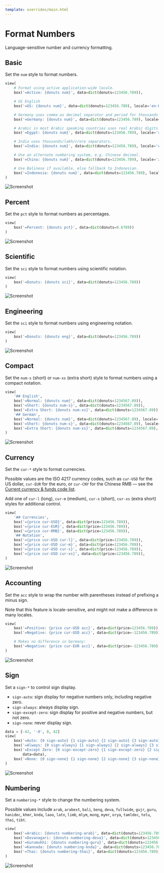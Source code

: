 ```yaml
---
template: overrides/main.html
---
```

# Format Numbers

Language-sensitive number and currency formatting.

## Basic

Set the `num` style to format numbers.


```py
view(
    # Format using active application-wide locale.
    box('=Active: {donuts num}', data=dict(donuts=123456.789)),

    # US English
    box('=US: {donuts num}', data=dict(donuts=123456.789), locale='en-US'),

    # Germany uses comma as decimal separator and period for thousands
    box('=Germany: {donuts num}', data=dict(donuts=123456.789), locale='de-DE'),

    # Arabic in most Arabic speaking countries uses real Arabic digits
    box('=Egypt: {donuts num}', data=dict(donuts=123456.789), locale='ar-EG'),

    # India uses thousands/lakh/crore separators.
    box('=India: {donuts num}', data=dict(donuts=123456.789), locale='en-IN'),

    # Use an alternate numbering system, e.g. Chinese decimal.
    box('=China: {donuts num}', data=dict(donuts=123456.789), locale='zh-Hans-CN-u-nu-hanidec'),

    # Use Balinese if available, else fallback to Indonesian.
    box('=Indonesia: {donuts num}', data=dict(donuts=123456.789), locale=('ban', 'id')),
)
```


![Screenshot](assets/screenshots/format_number_basic.png)


## Percent

Set the `pct` style to format numbers as percentages.


```py
view(
    box('=Percent: {donuts pct}', data=dict(donuts=0.6789))
)
```


![Screenshot](assets/screenshots/format_number_percent.png)


## Scientific

Set the `sci` style to format numbers using scientific notation.


```py
view(
    box('=Donuts: {donuts sci}', data=dict(donuts=123456.789))
)
```


![Screenshot](assets/screenshots/format_number_scientific.png)


## Engineering

Set the `sci` style to format numbers using engineering notation.


```py
view(
    box('=Donuts: {donuts eng}', data=dict(donuts=123456.789))
)
```


![Screenshot](assets/screenshots/format_number_engineering.png)


## Compact

Set the `num-s` (short) or `num-xs` (extra short) style to format numbers using a compact notation.


```py
view(
    '## English',
    box('=Normal: {donuts num}', data=dict(donuts=1234567.89)),
    box('=Short: {donuts num-s}', data=dict(donuts=1234567.89)),
    box('=Extra Short: {donuts num-xs}', data=dict(donuts=1234567.89)),
    '## German',
    box('=Normal: {donuts num}', data=dict(donuts=1234567.89), locale='de'),
    box('=Short: {donuts num-s}', data=dict(donuts=1234567.89), locale='de'),
    box('=Extra Short: {donuts num-xs}', data=dict(donuts=1234567.89), locale='de'),
)
```


![Screenshot](assets/screenshots/format_number_compact.png)


## Currency

Set the `cur-*` style to format currencies.

Possible values are the ISO 4217 currency codes, such as `cur-USD` for the US dollar, `cur-EUR` for the euro,
or `cur-CNY` for the Chinese RMB
— see the [Current currency & funds code list](https://www.six-group.com/en/products-services/financial-information/data-standards.html#scrollTo=currency-codes).

Add one of `cur-l` (long), `cur-m` (medium), `cur-s` (short), `cur-xs` (extra short) styles for additional control.


```py
view(
    '## Currencies',
    box('={price cur-USD}', data=dict(price=123456.789)),
    box('={price cur-EUR}', data=dict(price=123456.789)),
    box('={price cur-RMB}', data=dict(price=123456.789)),
    '## Notation',
    box('={price cur-USD cur-l}', data=dict(price=123456.789)),
    box('={price cur-USD cur-m}', data=dict(price=123456.789)),
    box('={price cur-USD cur-s}', data=dict(price=123456.789)),
    box('={price cur-USD cur-xs}', data=dict(price=123456.789)),
)
```


![Screenshot](assets/screenshots/format_number_currency.png)


## Accounting

Set the `acc` style to wrap the number with parentheses instead of prefixing a minus sign.

Note that this feature is locale-sensitive, and might not make a difference in many locales.


```py
view(
    box('=Positive: {price cur-USD acc}', data=dict(price=123456.789)),
    box('=Negative: {price cur-USD acc}', data=dict(price=-123456.789)),

    # Makes no difference in Germany:
    box('=Negative: {price cur-EUR acc}', data=dict(price=-123456.789), locale='de'),
)
```


![Screenshot](assets/screenshots/format_number_accounting.png)


## Sign

Set a `sign-*` to control sign display.

- `sign-auto`: sign display for negative numbers only, including negative zero.
- `sign-always`: always display sign.
- `sign-except-zero`: sign display for positive and negative numbers, but not zero.
- `sign-none`: never display sign.


```py
data = [-42, '-0', 0, 42]
view(
    box('=Auto: {0 sign-auto} {1 sign-auto} {2 sign-auto} {3 sign-auto}', data=data),
    box('=Always: {0 sign-always} {1 sign-always} {2 sign-always} {3 sign-always}', data=data),
    box('=Except Zero: {0 sign-except-zero} {1 sign-except-zero} {2 sign-except-zero} {3 sign-except-zero}',
        data=data),
    box('=None: {0 sign-none} {1 sign-none} {2 sign-none} {3 sign-none}', data=data),
)
```


![Screenshot](assets/screenshots/format_number_sign.png)


## Numbering

Set a `numbering-*` style to change the numbering system.

Possible values include `arab`, `arabext`, `bali`, `beng`, `deva`, `fullwide`, `gujr`, `guru`, `hanidec`, `khmr`,
`knda`, `laoo`, `latn`, `limb`, `mlym`, `mong`, `mymr`, `orya`, `tamldec`, `telu`, `thai`, `tibt`.


```py
view(
    box('=Arabic: {donuts numbering-arab}', data=dict(donuts=123456.789)),
    box('=Devanagari: {donuts numbering-deva}', data=dict(donuts=123456.789)),
    box('=Gurumukhi: {donuts numbering-guru}', data=dict(donuts=123456.789)),
    box('=Kannada: {donuts numbering-knda}', data=dict(donuts=123456.789)),
    box('=Thai: {donuts numbering-thai}', data=dict(donuts=123456.789)),
)
```


![Screenshot](assets/screenshots/format_number_numbering.png)
